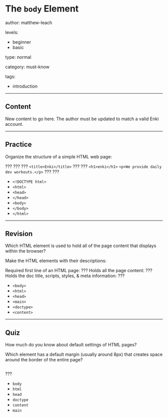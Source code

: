 # The `body` Element
author: matthew-leach

levels:
  - beginner
  - basic

type: normal

category: must-know

tags:
  - introduction

---
## Content

New content to go here. The author must be updated to match a valid Enki account.

---
## Practice

Organize the structure of a simple HTML web page:

???
???
 ???
  `<title>Enki</title>`
 ???
 ???
  `<h1>enki</h1>`
  `<p>We provide daily dev workouts.</p>`
 ???
???

* `<!DOCTYPE html>`
* `<html>`
* `<head>`
* `</head>`
* `<body>`
* `</body>`
* `</html>`

---
## Revision

Which HTML element is used to hold all of the page content that displays within the browser?

Make the HTML elements with their descriptions: 

Required first line of an HTML page: ???
Holds all the page content: ???
Holds the doc title, scripts, styles, & meta information: ???


* `<body>`
* `<html>`
* `<head>`
* `<main>`
* `<doctype>`
* `<content>`

---
## Quiz

How much do you know about default settings of HTML pages?

Which element has a default margin (usually around 8px) that creates space around the border of the entire page?

<img src="body-element-margin-gap.svg" alt="">

???

* `body`
* `html`
* `head`
* `doctype`
* `content`
* `main`



